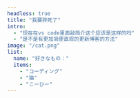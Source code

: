 ```yaml
---
headless: true
title: "我要猝死了"
intro: 
  - "现在在vs code里面敲简介这个应该是这样的吗"
  - "是不是有更加简便直观的更新博客的方法"
image: "/cat.png"
list:
  name: "好きなもの："
  items: 
    - "コーディング"
    - "猫"
    - "こーひー"
---
```

